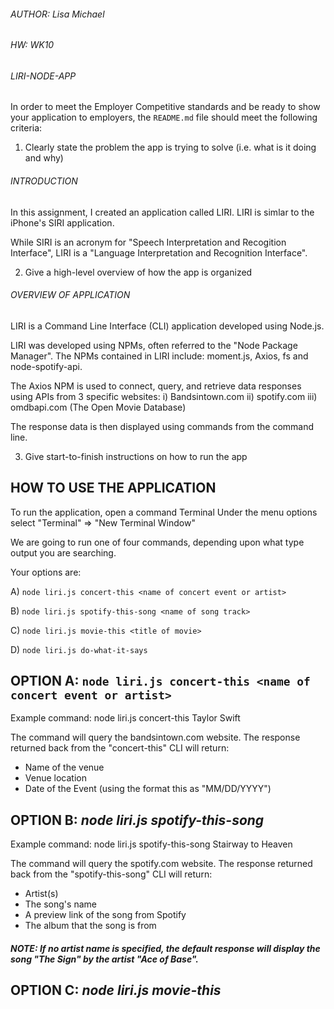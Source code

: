 ###### AUTHOR: Lisa Michael
###### HW: WK10 
###### LIRI-NODE-APP


In order to meet the Employer Competitive standards and be ready to show your application to employers, the `README.md` file should meet the following criteria:

1. Clearly state the problem the app is trying to solve (i.e. what is it doing and why)

###### INTRODUCTION
In this assignment, I created an application called LIRI. LIRI is simlar to the iPhone's SIRI application.  

While SIRI is an acronym for "Speech Interpretation and Recogition Interface", LIRI is a "Language Interpretation and Recognition Interface".

2. Give a high-level overview of how the app is organized

###### OVERVIEW OF APPLICATION 
LIRI is a Command Line Interface (CLI) application developed using Node.js.

LIRI was developed using NPMs, often referred to the "Node Package Manager". The NPMs contained in LIRI include: moment.js, Axios, fs and node-spotify-api. 

The Axios NPM is used to connect, query, and retrieve data responses using APIs from 3 specific websites:
i) Bandsintown.com 
ii) spotify.com
iii) omdbapi.com (The Open Movie Database)

The response data is then displayed using commands from the command line.


3. Give start-to-finish instructions on how to run the app

## HOW TO USE THE APPLICATION
To run the application, open a command Terminal 
Under the menu options select "Terminal" => "New Terminal Window"

We are going to run one of four commands, depending upon what type output you are searching.

Your options are: 

A) `node liri.js concert-this <name of concert event or artist>`
    
B) `node liri.js spotify-this-song <name of song track>`
    
C) `node liri.js movie-this <title of movie>`
    
D) `node liri.js do-what-it-says` 
    

## OPTION A: `node liri.js concert-this <name of concert event or artist>`

Example command: 
node liri.js concert-this Taylor Swift 

The command will query the bandsintown.com website.
The response returned back from the "concert-this" CLI will return: 
* Name of the venue
* Venue location
* Date of the Event (using the format this as "MM/DD/YYYY")



## OPTION B: *node liri.js spotify-this-song <name of song track>*

Example command: 
node liri.js spotify-this-song Stairway to Heaven

The command will query the spotify.com website.
The response returned back from the "spotify-this-song" CLI will return: 

* Artist(s)
* The song's name
* A preview link of the song from Spotify
* The album that the song is from

##### NOTE: If no artist name is specified, the default response will display the song "The Sign" by the artist "Ace of Base". 

## OPTION C: *node liri.js movie-this <title of movie>*

Example command: 
node liri.js movie this Terminiator

The response returned back from the "movie-this" CLI will return: 

* Title of the movie.
* Year the movie came out.
* IMDB Rating of the movie.
* Rotten Tomatoes Rating of the movie.
* Country where the movie was produced.
* Language of the movie.
* Plot of the movie.
* Actors in the movie.

###### NOTE: If the user does NOT include a movie name in the command, the CLI will output data for the movie 'Mr. Nobody.'

## OPTION D: *node liri.js do-what-it-says*

4. Include screenshots, gifs or videos of the app functioning
5. Contain a link to a deployed version of the app
6. Clearly list the technologies used in the app
7. State your role in the app development